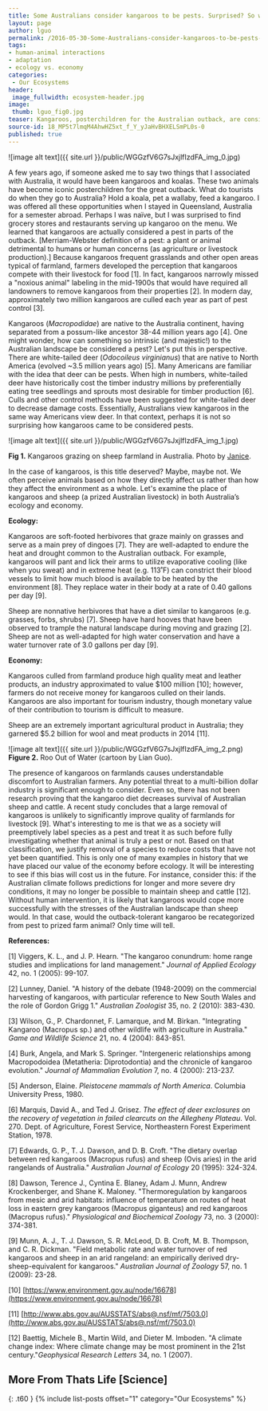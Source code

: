 ```yaml
---
title: Some Australians consider kangaroos to be pests. Surprised? So was I.
layout: page
author: lguo
permalink: /2016-05-30-Some-Australians-consider-kangaroos-to-be-pests-LGuo
tags:
- human-animal interactions
- adaptation
- ecology vs. economy
categories:
 - Our Ecosystems
header:
 image_fullwidth: ecosystem-header.jpg
image:
 thumb: lguo_fig0.jpg
teaser: Kangaroos, posterchildren for the Australian outback, are considered by some to be pests in their homeland. In fact, most tourists have experienced the availability of kangaroo meat and leather in parts of Australia. How did this come to be?
source-id: 18_MP5t7lmqM4AhwHZ5xt_f_Y_yJaHvBHXELSmPL0s-0
published: true
---
```

![image alt text]({{ site.url }}/public/WGGzfV6G7sJxjlfIzdFA_img_0.jpg)

A few years ago, if someone asked me to say two things that I associated with Australia, it would have been kangaroos and koalas. These two animals have become iconic posterchildren for the great outback. What do tourists do when they go to Australia? Hold a koala, pet a wallaby, feed a kangaroo. I was offered all these opportunities when I stayed in Queensland, Australia for a semester abroad. Perhaps I was naïve, but I was surprised to find grocery stores and restaurants serving up kangaroo on the menu. We learned that kangaroos are actually considered a pest in parts of the outback. [Merriam-Webster definition of a pest: a plant or animal detrimental to humans or human concerns (as agriculture or livestock production).] Because kangaroos frequent grasslands and other open areas typical of farmland, farmers developed the perception that kangaroos compete with their livestock for food [1]. In fact, kangaroos narrowly missed a "noxious animal" labeling in the mid-1900s that would have required all landowners to remove kangaroos from their properties [2]. In modern day, approximately two million kangaroos are culled each year as part of pest control [3].   

Kangaroos (*Macropodidae*) are native to the Australia continent, having separated from a possum-like ancestor 38-44 million years ago [4]. One might wonder, how can something so intrinsic (and majestic!) to the Australian landscape be considered a pest? Let's put this in perspective. There are white-tailed deer (*Odocoileus virginianus*) that are native to North America (evolved ~3.5 million years ago) [5]. Many Americans are familiar with the idea that deer can be pests. When high in numbers, white-tailed deer have historically cost the timber industry millions by preferentially eating tree seedlings and sprouts most desirable for timber production [6]. Culls and other control methods have been suggested for white-tailed deer to decrease damage costs. Essentially, Australians view kangaroos in the same way Americans view deer. In that context, perhaps it is not so surprising how kangaroos came to be considered pests. 

![image alt text]({{ site.url }}/public/WGGzfV6G7sJxjlfIzdFA_img_1.jpg)

**Fig 1.** Kangaroos grazing on sheep farmland in Australia. Photo by [Janice](http://anatlasinmypurse.com/australia-2000/).

In the case of kangaroos, is this title deserved? Maybe, maybe not. We often perceive animals based on how they directly affect us rather than how they affect the environment as a whole. Let's examine the place of kangaroos and sheep (a prized Australian livestock) in both Australia’s ecology and economy.

**Ecology:**

Kangaroos are soft-footed herbivores that graze mainly on grasses and serve as a main prey of dingoes [7]. They are well-adapted to endure the heat and drought common to the Australian outback. For example, kangaroos will pant and lick their arms to utilize evaporative cooling (like when you sweat) and in extreme heat (e.g. 113˚F) can constrict their blood vessels to limit how much blood is available to be heated by the environment [8]. They replace water in their body at a rate of 0.40 gallons per day [9].

Sheep are nonnative herbivores that have a diet similar to kangaroos (e.g. grasses, forbs, shrubs) [7]. Sheep have hard hooves that have been observed to trample the natural landscape during moving and grazing [2]. Sheep are not as well-adapted for high water conservation and have a water turnover rate of 3.0 gallons per day [9].

**Economy:**

Kangaroos culled from farmland produce high quality meat and leather products, an industry approximated to value $100 million [10]; however, farmers do not receive money for kangaroos culled on their lands. Kangaroos are also important for tourism industry, though monetary value of their contribution to tourism is difficult to measure.

Sheep are an extremely important agricultural product in Australia; they garnered $5.2 billion for wool and meat products in 2014 [11]. 

![image alt text]({{ site.url }}/public/WGGzfV6G7sJxjlfIzdFA_img_2.png)
**Figure 2.** Roo Out of Water (cartoon by Lian Guo).

The presence of kangaroos on farmlands causes understandable discomfort to Australian farmers. Any potential threat to a multi-billion dollar industry is significant enough to consider. Even so, there has not been research proving that the kangaroo diet decreases survival of Australian sheep and cattle. A recent study concludes that a large removal of kangaroos is unlikely to significantly improve quality of farmlands for livestock [9]. What's interesting to me is that we as a society will preemptively label species as a pest and treat it as such before fully investigating whether that animal is truly a pest or not. Based on that classification, we justify removal of a species to reduce costs that have not yet been quantified. This is only one of many examples in history that we have placed our value of the economy before ecology. It will be interesting to see if this bias will cost us in the future. For instance, consider this: if the Australian climate follows predictions for longer and more severe dry conditions, it may no longer be possible to maintain sheep and cattle [12]. Without human intervention, it is likely that kangaroos would cope more successfully with the stresses of the Australian landscape than sheep would. In that case, would the outback-tolerant kangaroo be recategorized from pest to prized farm animal? Only time will tell.

**References:**

[1] Viggers, K. L., and J. P. Hearn. "The kangaroo conundrum: home range studies and implications for land management." *Journal of Applied Ecology* 42, no. 1 (2005): 99-107.

[2] Lunney, Daniel. "A history of the debate (1948-2009) on the commercial harvesting of kangaroos, with particular reference to New South Wales and the role of Gordon Grigg 1." *Australian Zoologist* 35, no. 2 (2010): 383-430. 

[3] Wilson, G., P. Chardonnet, F. Lamarque, and M. Birkan. "Integrating Kangaroo (Macropus sp.) and other wildlife with agriculture in Australia." *Game and Wildlife Science* 21, no. 4 (2004): 843-851. 

[4] Burk, Angela, and Mark S. Springer. "Intergeneric relationships among Macropodoidea (Metatheria: Diprotodontia) and the chronicle of kangaroo evolution." *Journal of Mammalian Evolution* 7, no. 4 (2000): 213-237. 

[5] Anderson, Elaine. *Pleistocene mammals of North America*. Columbia University Press, 1980.

[6] Marquis, David A., and Ted J. Grisez. *The effect of deer exclosures on the recovery of vegetation in failed clearcuts on the Allegheny Plateau*. Vol. 270. Dept. of Agriculture, Forest Service, Northeastern Forest Experiment Station, 1978.

[7] Edwards, G. P., T. J. Dawson, and D. B. Croft. "The dietary overlap between red kangaroos (Macropus rufus) and sheep (Ovis aries) in the arid rangelands of Australia." *Australian Journal of Ecology* 20 (1995): 324-324.

[8] Dawson, Terence J., Cyntina E. Blaney, Adam J. Munn, Andrew Krockenberger, and Shane K. Maloney. "Thermoregulation by kangaroos from mesic and arid habitats: influence of temperature on routes of heat loss in eastern grey kangaroos (Macropus giganteus) and red kangaroos (Macropus rufus)." *Physiological and Biochemical Zoology* 73, no. 3 (2000): 374-381.

[9] Munn, A. J., T. J. Dawson, S. R. McLeod, D. B. Croft, M. B. Thompson, and C. R. Dickman. "Field metabolic rate and water turnover of red kangaroos and sheep in an arid rangeland: an empirically derived dry-sheep-equivalent for kangaroos." *Australian Journal of Zoology* 57, no. 1 (2009): 23-28.

[10] [https://www.environment.gov.au/node/16678](https://www.environment.gov.au/node/16678)

[11] [http://www.abs.gov.au/AUSSTATS/abs@.nsf/mf/7503.0](http://www.abs.gov.au/AUSSTATS/abs@.nsf/mf/7503.0)

[12] Baettig, Michele B., Martin Wild, and Dieter M. Imboden. "A climate change index: Where climate change may be most prominent in the 21st century."*Geophysical Research Letters* 34, no. 1 (2007).

## More From Thats Life [Science]
{: .t60 }
{% include list-posts offset="1" category="Our Ecosystems" %}
